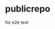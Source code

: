 # publicrepo
for e2e test

































































































































































































































































































































































































































































































































































































































































































































































































































































































































































































































































































































































































































































































































































































































































































































































































































































































































































































































































































































































































































































































































































































































































































































































































































































































































































































































































































































































































































































































































































































































































































































































































































































































































































































































































































































































































































































































































































































































































































































































































































